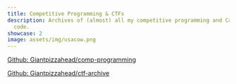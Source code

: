 ```yaml
---
title: Competitive Programming & CTFs
description: Archives of (almost) all my competitive programming and Capture The Flag
  code.
showcase: 2
image: assets/img/usacow.png
---
```


[Github: Giantpizzahead/comp-programming](https://github.com/Giantpizzahead/comp-programming)

[Github: Giantpizzahead/ctf-archive](https://github.com/Giantpizzahead/ctf-archive)
